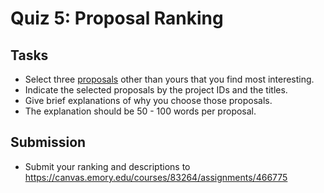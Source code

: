 # Quiz 5: Proposal Ranking

## Tasks

* Select three [proposals](../project/projects-2022.md) other than yours that you find most interesting.
* Indicate the selected proposals by the project IDs and the titles.
* Give brief explanations of why you choose those proposals.
* The explanation should be 50 - 100 words per proposal.

## Submission

* Submit your ranking and descriptions to https://canvas.emory.edu/courses/83264/assignments/466775
